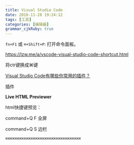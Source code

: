 ```yaml
---
title: Visual Studio Code
date: 2016-11-28 19:24:12
tags: [工具]
categories: [编辑器]
grammar_cjkRuby: true
---
```


`fn+F1` 或 `⌘+Shift+P`: 打开命令面板。

https://lzw.me/a/vscode-visual-studio-code-shortcut.html

将ctr键换成⌘键



[Visual Studio Code有哪些你常用的插件？](https://www.zhihu.com/question/40640654)

插件

**Live HTML Previewer**

html快捷键预览：

command+Q   F 全屏

command+Q   S 边栏

`⌘⌘⌘⌘⌘⌘⌘⌘⌘⌘⌘⌘⌘⌘⌘⌘⌘⌘⌘⌘⌘⌘⌘⌘⌘⌘⌘⌘⌘⌘⌘⌘⌘`